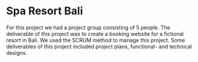 # Spa Resort Bali
For this project we had a project group consisting of 5 people. The deliverable of this project was to create a booking website for a fictional resort in Bali. We used the SCRUM method to manage this project. Some deliverables of this project included project plans, functional- and technical designs.
